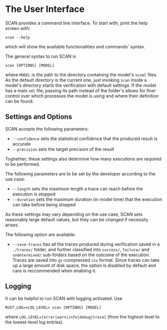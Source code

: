 # The User Interface

SCAN provides a command line interface.
To start with, print the help screen with:

```
scan --help
```

which will show the available functionalities and commands' syntax.

The general syntax to run SCAN is

```
scan [OPTIONS] [MODEL]
```

where `MODEL` is the path to the directory containing the model's `scxml` files.
As the default directory is the current one,
just invoking `scan` inside a model's directory starts the verification with default settings.
If the model has a main `xml` file, passing its path instead of the folder's allows for finer control over which processes the model is using and where their definition can be found.

## Settings and Options

SCAN accepts the following parameters:

- `--confidence` sets the statistical confidence that the produced result is accurate
- `--precision` sets the target precision of the result

Toghether, these settings also determine how many executions are required to be performed.

The following parameters are to be set by the developer according to the use case:

- `--length` sets the maximum length a trace can reach before the execution is stopped
- `--duration` sets the maximum duration (in model time) that the execution can take before being stopped

As these settings may vary depending on the use case,
SCAN sets reasonably large default values,
but they can be changed if necessity arises.

The following option are available:

- `--save-traces` has all the traces produced during verification saved in a `./traces/` folder,
and further classified into `success/`, `failure/` and `undetermined/` sub-folders based on the outcome of the execution.
Traces are saved into `gz`-compressed `csv` format.
Since traces can take up a large amount of disk space,
the option is disabled by default and care is reccommended when enabling it.

## Logging

It can be helpful to run SCAN with logging activated.
Use

```
RUST_LOG=<LOG_LEVEL> scan [OPTIONS] [MODEL]
```

where `LOG_LEVEL=[error|warn|info|debug|trace]`
(from the highest-level to the lowest-level log entries).
